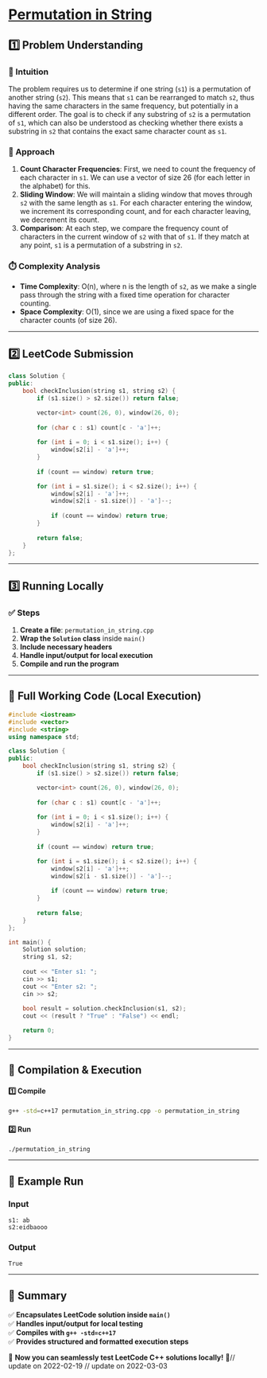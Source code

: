 # **[Permutation in String](https://leetcode.com/problems/permutation-in-string/description/)**  

## **1️⃣ Problem Understanding**  
### **📌 Intuition**  
The problem requires us to determine if one string (`s1`) is a permutation of another string (`s2`). This means that `s1` can be rearranged to match `s2`, thus having the same characters in the same frequency, but potentially in a different order. The goal is to check if any substring of `s2` is a permutation of `s1`, which can also be understood as checking whether there exists a substring in `s2` that contains the exact same character count as `s1`.

### **🚀 Approach**  
1. **Count Character Frequencies**: First, we need to count the frequency of each character in `s1`. We can use a vector of size 26 (for each letter in the alphabet) for this.
2. **Sliding Window**: We will maintain a sliding window that moves through `s2` with the same length as `s1`. For each character entering the window, we increment its corresponding count, and for each character leaving, we decrement its count.
3. **Comparison**: At each step, we compare the frequency count of characters in the current window of `s2` with that of `s1`. If they match at any point, `s1` is a permutation of a substring in `s2`.

### **⏱️ Complexity Analysis**  
- **Time Complexity**: O(n), where n is the length of `s2`, as we make a single pass through the string with a fixed time operation for character counting.
- **Space Complexity**: O(1), since we are using a fixed space for the character counts (of size 26).

---  

## **2️⃣ LeetCode Submission**  
```cpp
class Solution {
public:
    bool checkInclusion(string s1, string s2) {
        if (s1.size() > s2.size()) return false;

        vector<int> count(26, 0), window(26, 0);
        
        for (char c : s1) count[c - 'a']++;
        
        for (int i = 0; i < s1.size(); i++) {
            window[s2[i] - 'a']++;
        }
        
        if (count == window) return true;

        for (int i = s1.size(); i < s2.size(); i++) {
            window[s2[i] - 'a']++;
            window[s2[i - s1.size()] - 'a']--;
            
            if (count == window) return true;
        }
        
        return false;
    }
};
```  

---  

## **3️⃣ Running Locally**  
### **✅ Steps**  
1. **Create a file**: `permutation_in_string.cpp`  
2. **Wrap the `Solution` class** inside `main()`  
3. **Include necessary headers**  
4. **Handle input/output for local execution**  
5. **Compile and run the program**  

---  

## **📝 Full Working Code (Local Execution)**  
```cpp
#include <iostream>
#include <vector>
#include <string>
using namespace std;

class Solution {
public:
    bool checkInclusion(string s1, string s2) {
        if (s1.size() > s2.size()) return false;

        vector<int> count(26, 0), window(26, 0);
        
        for (char c : s1) count[c - 'a']++;
        
        for (int i = 0; i < s1.size(); i++) {
            window[s2[i] - 'a']++;
        }
        
        if (count == window) return true;

        for (int i = s1.size(); i < s2.size(); i++) {
            window[s2[i] - 'a']++;
            window[s2[i - s1.size()] - 'a']--;
            
            if (count == window) return true;
        }
        
        return false;
    }
};

int main() {
    Solution solution;
    string s1, s2;
    
    cout << "Enter s1: ";
    cin >> s1;
    cout << "Enter s2: ";
    cin >> s2;
    
    bool result = solution.checkInclusion(s1, s2);
    cout << (result ? "True" : "False") << endl;

    return 0;
}  
```  

---  

## **🔧 Compilation & Execution**  
#### **1️⃣ Compile**  
```bash
g++ -std=c++17 permutation_in_string.cpp -o permutation_in_string
```  

#### **2️⃣ Run**  
```bash
./permutation_in_string
```  

---  

## **🎯 Example Run**  
### **Input**  
```
s1: ab
s2:eidbaooo
```  
### **Output**  
```
True
```  

---  

## **📌 Summary**  
✅ **Encapsulates LeetCode solution inside `main()`**  
✅ **Handles input/output for local testing**  
✅ **Compiles with `g++ -std=c++17`**  
✅ **Provides structured and formatted execution steps**  

🚀 **Now you can seamlessly test LeetCode C++ solutions locally!** 🚀// update on 2022-02-19
// update on 2022-03-03
